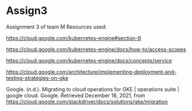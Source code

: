 # Assign3
Assignment 3 of team M
Resources used:

https://cloud.google.com/kubernetes-engine#section-9 

https://cloud.google.com/kubernetes-engine/docs/how-to/access-scopes 

https://cloud.google.com/kubernetes-engine/docs/concepts/service 

https://cloud.google.com/architecture/implementing-deployment-and-testing-strategies-on-gke 

Google. (n.d.). Migrating to cloud operations for GKE  |  operations suite  |  google cloud. Google. Retrieved December 16, 2021, from https://cloud.google.com/stackdriver/docs/solutions/gke/migration 

